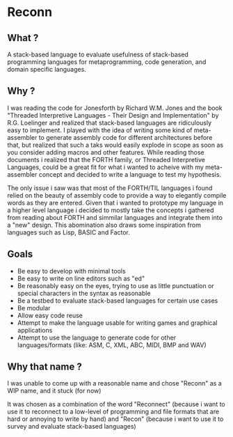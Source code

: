 # Reconn

## What ?
  A stack-based language to evaluate usefulness of stack-based programming languages for metaprogramming, code generation, and domain specific languages.

## Why ?
  I was reading the code for Jonesforth by Richard W.M. Jones and the book "Threaded Interpretive Languages - Their Design and Implementation" by R.G. Loelinger and realized that stack-based languages are ridiculously easy to implement. I played with the idea of writing some kind of meta-assembler to generate assembly code for different architectures before that, but realized that such a taks would easily explode in scope as soon as you consider adding macros and other features. While reading those documents i realized that the FORTH family, or Threaded Interpretive Languages, could be a great fit for what i wanted to acheive with my meta-assembler concept and decided to write a language to test my hypothesis.

  The only issue i saw was that most of the FORTH/TIL languages i found relied on the beauty of assembly code to provide a way to elegantly compile words as they are entered. Given that i wanted to prototype my language in a higher level language i decided to mostly take the concepts i gathered from reading about FORTH and simmilar languages and integrate them into a "new" design. This abomination also draws some inspiration from languages such as Lisp, BASIC and Factor.

## Goals

  - Be easy to develop with minimal tools
  - Be easy to write on line editors such as "ed"
  - Be reasonably easy on the eyes, trying to use as little punctuation or special characters in the syntax as reasonable
  - Be a testbed to evaluate stack-based languages for certain use cases
  - Be modular
  - Allow easy code reuse
  - Attempt to make the language usable for writing games and graphical applications
  - Attempt to use the language to generate code for other languages/formats (like: ASM, C, XML, ABC, MIDI, BMP and WAV)

## Why that name ?
  I was unable to come up with a reasonable name and chose "Reconn" as a WIP name, and it stuck (for now)

  It was chosen as a combination of the word "Reconnect" (because i want to use it to reconnect to a low-level of programming and file formats that are hard or annoying to write by hand) and "Recon" (because i want to use it to survey and evaluate stack-based languages)
